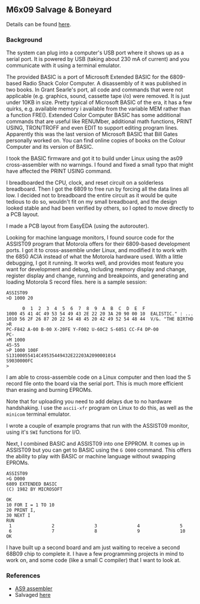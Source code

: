 ## M6x09 Salvage & Boneyard

Details can be found [here](http://land-boards.com/blwiki/index.php?title=RetroComputers).

### Background

The system can plug into a computer's USB port where it shows up as a serial port. It is powered by USB (taking about 230 mA of current) and you communicate with it using a terminal emulator.

The provided BASIC is a port of Microsoft Extended BASIC for the 6809-based Radio Shack Color Computer. A disassembly of it was published in two books. In Grant Searle's port, all code and commands that were not applicable (e.g. graphics, sound, cassette tape i/o) were removed. It is just under 10KB in size. Pretty typical of Microsoft BASIC of the era, it has a few quirks, e.g. available memory i available from the variable MEM rather than a function FRE(). Extended Color Computer BASIC has some additional commands that are useful like RENUMber, additional math functions, PRINT USING, TRON/TROFF and even EDIT to support editing program lines. Apparently this was the last version of Microsoft BASIC that Bill Gates personally worked on. You can find online copies of books on the Colour Computer and its version of BASIC.

I took the BASIC firmware and got it to build under Linux using the as09 cross-assembler with no warnings. I found and fixed a small typo that might have affected the PRINT USING command.

I breadboarded the CPU, clock, and reset circuit on a solderless breadboard. Then I got the 6809 to free run by forcing all the data lines all low. I decided not to breadboard the entire circuit as it would be quite tedious to do so, wouldn't fit on my small breadboard, and the design looked stable and had been verified by others, so I opted to move directly to a PCB layout.

I made a PCB layout from EasyEDA (using the autorouter).

Looking for machine language monitors, I found source code for the ASSIST09 program that Motorola offers for their 6809-based development ports. I got it to cross-assemble under Linux, and modified it to work with the 6850 ACIA instead of what the Motorola hardware used. With a little debugging, I got it running. It works well, and provides most feature you want for development and debug, including memory display and change, register display and change, running and breakpoints, and generating and loading Motorola S record files. here is a sample session:

```
ASSIST09
>D 1000 20

      0  1  2  3  4  5  6  7  8  9  A  B  C  D  E  F  
1000 45 41 4C 49 53 54 49 43 2E 22 20 3A 20 90 00 10  EALISTIC." : ...
1010 56 2F 26 87 20 22 54 48 45 20 42 49 52 54 48 44  V/&. "THE BIRTHD
>R
PC-F842 A-00 B-00 X-20FE Y-F002 U-60C2 S-6051 CC-F4 DP-00 
PC-
>M 1000
45-55
>P 1000 100F
S13100055414C49535449432E22203A2090001014
S9030000FC
>
```

I am able to cross-assemble code on a Linux computer and then load the S record file onto the board via the serial port. This is much more efficient than erasing and burning EPROMs.

Note that for uploading you need to add delays due to no hardware handshaking. I use the `ascii-xfr` program on Linux to do this, as well as the `minicom` terminal emulator.

I wrote a couple of example programs that run with the ASSIST09 monitor, using it's `SWI` functions for I/O.

Next, I combined BASIC and ASSIST09 into one EPPROM. It comes up in ASSIST09 but you can get to BASIC using the `G D000` command. This offers the ability to play with BASIC or machine language without swapping EPROMs.

```
ASSIST09
>G D000
6809 EXTENDED BASIC
(C) 1982 BY MICROSOFT

OK
10 FOR I = 1 TO 10
20 PRINT I,
30 NEXT I
RUN
 1               2               3               4               5
 6               7               8               9               10
OK
```
I have built up a second board and am just waiting to receive a second 68B09 chip to complete it. I have a few programming projects in mind to work on, and some code (like a small C compiler) that I want to look at.

### References

* [AS9 assembler](http://home.hccnet.nl/a.w.m.van.der.horst/m6809.html)
* Salvaged [here](/code/as9.md)